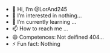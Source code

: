 - 👋 Hi, I’m @LorAnd245
- 👀 I’m interested in nothing...
- 🌱 I’m currently learning ...
- 📫 How to reach me ...
- 😄 Competences: Not deifined 404...
- ⚡ Fun fact: Nothing

<!---
LorAnd245/LorAnd245 is a ✨ special ✨ repository because its `README.md` (this file) appears on your GitHub profile.
You can click the Preview link to take a look at your changes.
--->
